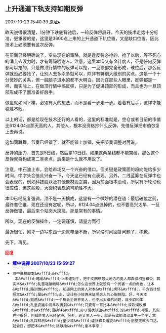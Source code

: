 ## 上升通道下轨支持如期反弹
2007-10-23 15:40:39
[原址▸](http://www.fxgan.com/chan_time/2007_07_12/775.htm)



 昨天说得很清楚，1分钟下跌底背驰后，一轮反弹将展开。今天的技术走势十分标准，更重要的是，这里是3600点上来的上升通道下轨位置，又是缺口位置，因此技术上必须要有这次反弹。


 


 在前面已经明确说了，空头现在的策略，就是逢反弹必抢的，抢了以后，等不死心的涌上去没力时，才有筹码喂饱人。注意，这里本ID又有金针度人，不是任何反弹都可以抢的，只是做顶行情中的反弹可以抢，一旦顶部完全形成，破位后，那么反弹就没必要抢了，让别人去多杀多就可以，除非有特别大级别的买点。这是一个十分微妙的关系，但一般脑子进水的都不大明白。因为在那些人眼里，反弹都是一样，而实际上，在做顶行情中搞反弹，只是为了促进顶部的形成，而且也为一旦顶部形成不了而准备好后手。


 


 做盘就如同下棋，必须有大的想法，而不是看一步走一步。着着有后手，这样才能稳胜不败。


 


 以上的话，都是给现在技术还行的人看的，这里的标准就是，空仓或者目前的市值比6124.04点那天高的人。其他人，根本没资格抄什么反弹，先借反弹把市值恢复上去再说。


 


 这如同跳舞，节奏已经错了，就不能错上加错，先把节奏调整对再说。


 


 反弹的压力，首先是5日线，然后是10日线，如果这两条线都不能突破，那么这个反弹就将构成第二类卖点，后来是什么就不用说了。


 


 注意，中石油上市，会给市场又一个兴奋的借口。但关键是政策面的趋向能给多少时间，中字头会借此兴奋一下，今天这已经有点表现。另外，二线蓝筹在反弹中也会表现的，例如科技股以及其他题材股之类，因为前面根本没动，所以有所轮动也很应该，但这些股，大面积表现的可能性不大。


 


 本ID已经反复强调，顶不是一天搞成，这里有一个微妙的潜在语：最后破位之前，最终套住谁，现在还没有定呢，所以，6124.04点逃掉的，也不要高兴太早，一旦反弹做错，最后来个站岗大换班，那是常有的事情。


 


 所以，现在的反弹操作，一定要谨慎，请量力而行


 


 最近很忙，刚才一边写东西一边就电话不断，所以没时间回答问题了，抱歉。


 


 先下，再见。


 


 


 





<font color='red'>**回复**</font>


- <font color='blue'>**缠中说禅 2007/10/23 15:59:27**</font>
- ```
  缠中说禅即本&#xfffd;&#xfffd;
   本&#xfffd;略谕&#xfffd;上未逢对手，把中文网络最火地方的男人都弄得相当难受，其实本&#xfffd;乱蚕嗟蹦咽埽&#xfffd;怎么这世界上就没有一个厉害一点的角色，让本&#xfffd;路训憔&#xfffd;。知道网上的男人对本&#xfffd;虏环&#xfffd;，千方百计想把本&#xfffd;屡&#xfffd;走，设计些小伎俩来证明男人的心胸狭隘。好，今天本&#xfffd;戮透&#xfffd;一个机会全世界男人，也不出太难的问题，就步韵和本&#xfffd;乱皇姿媸中闯隼吹拇剩&#xfffd;只要有一首比本&#xfffd;滦吹煤玫模&#xfffd;本&#xfffd;侣砩辖&#xfffd;拧Ｕ馐状试诒&#xfffd;滤&#xfffd;写里，其实并不很好，但战胜男人已经足够。另外，还让男人一步，就是有谁能改动其中一个字，本&#xfffd;乱踩鲜洌&#xfffd;至少戒&#xfffd;虐肽辍Ｄ腥耍&#xfffd;别整天就会口活，就会日，想把本&#xfffd;赂献撸&#xfffd;拿本事来！
  ```
